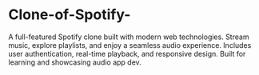 # Clone-of-Spotify-
 A full-featured Spotify clone built with modern web technologies. Stream music, explore playlists, and enjoy a seamless audio experience. Includes user authentication, real-time playback, and responsive design. Built for learning and showcasing audio app dev.
